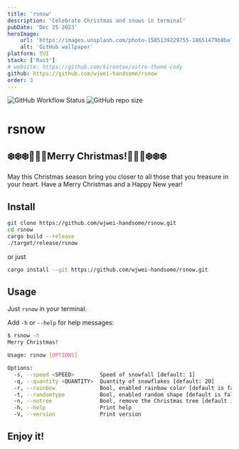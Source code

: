 ```yaml
---
title: 'rsnow'
description: 'Celebrate Christmas and snows in terminal'
pubDate: 'Dec 25 2023'
heroImage:
    url: 'https://images.unsplash.com/photo-1505139229755-18651479b8be?q=80&w=3540&auto=format&fit=crop&ixlib=rb-4.0.3&ixid=M3wxMjA3fDB8MHxwaG90by1wYWdlfHx8fGVufDB8fHx8fA%3D%3D'
    alt: 'GitHub wallpaper'
platform: TUI
stack: ['Rust']
# website: https://github.com/kirontoo/astro-theme-cody
github: https://github.com/wjwei-handsome/rsnow
order: 3
---
```


![GitHub Workflow Status](https://img.shields.io/github/actions/workflow/status/wjwei-handsome/rsnow/ci.yml)
![GitHub repo size](https://img.shields.io/github/repo-size/wjwei-handsome/rsnow)

# rsnow

## ❄️❄️❄️🎄🎄🎄Merry Christmas!🎄🎄🎄❄️❄️❄️

May this Christmas season bring you closer to all those that you treasure in your heart. Have a Merry Christmas and a Happy New year!

## Install

```bash
git clone https://github.com/wjwei-handsome/rsnow.git
cd rsnow
cargo build --release
./target/release/rsnow
```

or just

```bash
cargo install --git https://github.com/wjwei-handsome/rsnow.git
```

## Usage

Just `rsnow` in your terminal.

Add `-h` or `--help` for help messages:

```bash
$ rsnow -h
Merry Christmas!

Usage: rsnow [OPTIONS]

Options:
  -s, --speed <SPEED>        Speed of snowfall [default: 1]
  -q, --quantity <QUANTITY>  Quantity of snowflakes [default: 20]
  -r, --rainbow              Bool, enabled rainbow color [default is false]
  -t, --randomtype           Bool, enabled random shape [default is false]
  -n, --notree               Bool, remove the Christmas tree [default is false]
  -h, --help                 Print help
  -V, --version              Print version
```

## Enjoy it!
